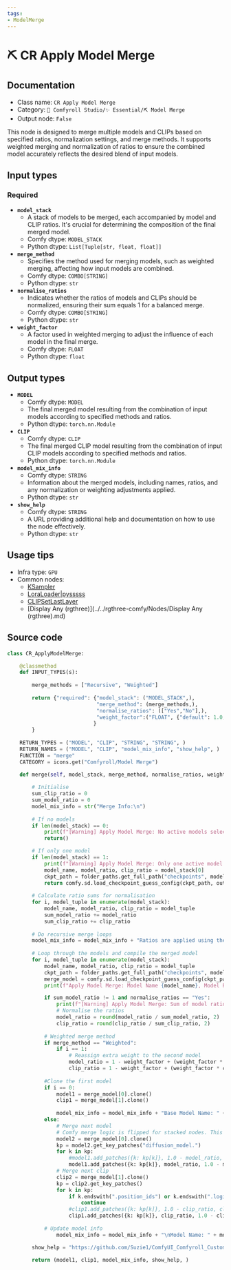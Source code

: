 ```yaml
---
tags:
- ModelMerge
---
```


# ⛏️ CR Apply Model Merge
## Documentation
- Class name: `CR Apply Model Merge`
- Category: `🧩 Comfyroll Studio/✨ Essential/⛏️ Model Merge`
- Output node: `False`

This node is designed to merge multiple models and CLIPs based on specified ratios, normalization settings, and merge methods. It supports weighted merging and normalization of ratios to ensure the combined model accurately reflects the desired blend of input models.
## Input types
### Required
- **`model_stack`**
    - A stack of models to be merged, each accompanied by model and CLIP ratios. It's crucial for determining the composition of the final merged model.
    - Comfy dtype: `MODEL_STACK`
    - Python dtype: `List[Tuple[str, float, float]]`
- **`merge_method`**
    - Specifies the method used for merging models, such as weighted merging, affecting how input models are combined.
    - Comfy dtype: `COMBO[STRING]`
    - Python dtype: `str`
- **`normalise_ratios`**
    - Indicates whether the ratios of models and CLIPs should be normalized, ensuring their sum equals 1 for a balanced merge.
    - Comfy dtype: `COMBO[STRING]`
    - Python dtype: `str`
- **`weight_factor`**
    - A factor used in weighted merging to adjust the influence of each model in the final merge.
    - Comfy dtype: `FLOAT`
    - Python dtype: `float`
## Output types
- **`MODEL`**
    - Comfy dtype: `MODEL`
    - The final merged model resulting from the combination of input models according to specified methods and ratios.
    - Python dtype: `torch.nn.Module`
- **`CLIP`**
    - Comfy dtype: `CLIP`
    - The final merged CLIP model resulting from the combination of input CLIP models according to specified methods and ratios.
    - Python dtype: `torch.nn.Module`
- **`model_mix_info`**
    - Comfy dtype: `STRING`
    - Information about the merged models, including names, ratios, and any normalization or weighting adjustments applied.
    - Python dtype: `str`
- **`show_help`**
    - Comfy dtype: `STRING`
    - A URL providing additional help and documentation on how to use the node effectively.
    - Python dtype: `str`
## Usage tips
- Infra type: `GPU`
- Common nodes:
    - [KSampler](../../Comfy/Nodes/KSampler.md)
    - [LoraLoader|pysssss](../../ComfyUI-Custom-Scripts/Nodes/LoraLoader|pysssss.md)
    - [CLIPSetLastLayer](../../Comfy/Nodes/CLIPSetLastLayer.md)
    - [Display Any (rgthree)](../../rgthree-comfy/Nodes/Display Any (rgthree).md)



## Source code
```python
class CR_ApplyModelMerge:

    @classmethod
    def INPUT_TYPES(s):
    
        merge_methods = ["Recursive", "Weighted"]
        
        return {"required": {"model_stack": ("MODEL_STACK",),
                             "merge_method": (merge_methods,),
                             "normalise_ratios": (["Yes","No"],),
                             "weight_factor":("FLOAT", {"default": 1.0, "min": 0.0, "max": 1.0, "step": 0.01}),
                            }
        }
        
    RETURN_TYPES = ("MODEL", "CLIP", "STRING", "STRING", )
    RETURN_NAMES = ("MODEL", "CLIP", "model_mix_info", "show_help", )
    FUNCTION = "merge"
    CATEGORY = icons.get("Comfyroll/Model Merge")

    def merge(self, model_stack, merge_method, normalise_ratios, weight_factor):
    
        # Initialise
        sum_clip_ratio = 0
        sum_model_ratio = 0
        model_mix_info = str("Merge Info:\n")
             
        # If no models
        if len(model_stack) == 0:
            print(f"[Warning] Apply Model Merge: No active models selected in the model merge stack")
            return()

        # If only one model
        if len(model_stack) == 1:
            print(f"[Warning] Apply Model Merge: Only one active model found in the model merge stack. At least 2 models are normally needed for merging. The active model will be output.")
            model_name, model_ratio, clip_ratio = model_stack[0]
            ckpt_path = folder_paths.get_full_path("checkpoints", model_name)
            return comfy.sd.load_checkpoint_guess_config(ckpt_path, output_vae=True, output_clip=True, embedding_directory=folder_paths.get_folder_paths("embeddings"))
        
        # Calculate ratio sums for normalisation        
        for i, model_tuple in enumerate(model_stack):
            model_name, model_ratio, clip_ratio = model_tuple
            sum_model_ratio += model_ratio                
            sum_clip_ratio += clip_ratio
   
        # Do recursive merge loops
        model_mix_info = model_mix_info + "Ratios are applied using the Recursive method\n\n"
        
        # Loop through the models and compile the merged model
        for i, model_tuple in enumerate(model_stack):
            model_name, model_ratio, clip_ratio = model_tuple
            ckpt_path = folder_paths.get_full_path("checkpoints", model_name)
            merge_model = comfy.sd.load_checkpoint_guess_config(ckpt_path, output_vae=True, output_clip=True, embedding_directory=folder_paths.get_folder_paths("embeddings"))
            print(f"Apply Model Merge: Model Name {model_name}, Model Ratio {model_ratio}, CLIP Ratio {clip_ratio}")

            if sum_model_ratio != 1 and normalise_ratios == "Yes":
                print(f"[Warning] Apply Model Merge: Sum of model ratios != 1. Ratios will be normalised")
                # Normalise the ratios  
                model_ratio = round(model_ratio / sum_model_ratio, 2)
                clip_ratio = round(clip_ratio / sum_clip_ratio, 2)
            
            # Weighted merge method
            if merge_method == "Weighted":
                if i == 1:
                    # Reassign extra weight to the second model
                    model_ratio = 1 - weight_factor + (weight_factor * model_ratio)
                    clip_ratio = 1 - weight_factor + (weight_factor * clip_ratio)
                      
            #Clone the first model
            if i == 0: 
                model1 = merge_model[0].clone()
                clip1 = merge_model[1].clone()
                
                model_mix_info = model_mix_info + "Base Model Name: " + model_name
            else:
                # Merge next model
                # Comfy merge logic is flipped for stacked nodes. This is because the first model is effectively model1 and all subsequent models are model2. 
                model2 = merge_model[0].clone()
                kp = model2.get_key_patches("diffusion_model.")
                for k in kp:
                    #model1.add_patches({k: kp[k]}, 1.0 - model_ratio, model_ratio) #original logic
                    model1.add_patches({k: kp[k]}, model_ratio, 1.0 - model_ratio) #flipped logic
                # Merge next clip
                clip2 = merge_model[1].clone()          
                kp = clip2.get_key_patches()
                for k in kp:
                    if k.endswith(".position_ids") or k.endswith(".logit_scale"):
                        continue
                    #clip1.add_patches({k: kp[k]}, 1.0 - clip_ratio, clip_ratio) #original logic
                    clip1.add_patches({k: kp[k]}, clip_ratio, 1.0 - clip_ratio) #flipped logic
            
            # Update model info                
                model_mix_info = model_mix_info + "\nModel Name: " + model_name + "\nModel Ratio: " + str(model_ratio) + "\nCLIP Ratio: " + str(clip_ratio) + "\n"

        show_help = "https://github.com/Suzie1/ComfyUI_Comfyroll_CustomNodes/wiki/Model-Merge-Nodes#cr-apply-model-merge"
                
        return (model1, clip1, model_mix_info, show_help, )

```
